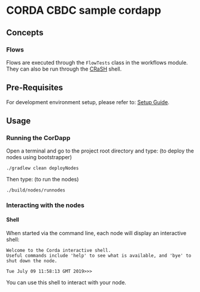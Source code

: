 # CORDA CBDC sample cordapp 





## Concepts


### Flows

Flows are executed through the `FlowTests` class in the workflows module. They can also be run through the [CRaSH](https://docs.corda.net/docs/corda-os/shell.html) shell.

## Pre-Requisites

For development environment setup, please refer to: [Setup Guide](https://docs.corda.net/getting-set-up.html).

## Usage

### Running the CorDapp

Open a terminal and go to the project root directory and type: (to deploy the nodes using bootstrapper)
```
./gradlew clean deployNodes
```
Then type: (to run the nodes)
```
./build/nodes/runnodes
```

### Interacting with the nodes

#### Shell

When started via the command line, each node will display an interactive shell:

    Welcome to the Corda interactive shell.
    Useful commands include 'help' to see what is available, and 'bye' to shut down the node.

    Tue July 09 11:58:13 GMT 2019>>>

You can use this shell to interact with your node.

